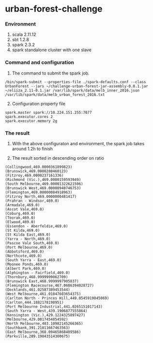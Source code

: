 # urban-forest-challenge

### Environment
1. scala 2.11.12
2. sbt 1.2.8
3. spark 2.3.2
4. spark standalone cluster with one slave

### Command and configuration
1. The command to submit the spark job. 
```
/bin/spark-submit --properties-file ./spark-defaults.conf --class UrbanForest --jars ~/challenge-urban-forest-jar-assembly-0.0.1.jar ~/eliiza_2.11-0.1.jar /var/lib/spark/data/melb_inner_2016.json /var/lib/spark/data/melb_urban_forest_2016.txt
```
2. Configuration property file
```
spark.master spark://10.224.151.255:7077
spark.executor.cores 2
spark.executor.memory 2g
```

### The result
1. With the above configuraton and environment, the spark job takes around 1.2h to finish


2. The result sorted in descending order on ratio
```
(Collingwood,469.0000361899823)
(Brunswick,469.0000280460123)
(Fitzroy,469.0000237161336)
(Richmond (Vic.),469.0000159593949)
(South Melbourne,469.00001322621506)
(Brunswick West,469.00000940746753)
(Flemington,469.00000084918963)
(Fitzroy North,469.0000000481417)
(Prahran - Windsor,469.0)
(Armadale,469.0)
(Ascot Vale,469.0)
(Coburg,469.0)
(Toorak,469.0)
(Elwood,469.0)
(Essendon - Aberfeldie,469.0)
(St Kilda,469.0)
(St Kilda East,469.0)
(Yarra - North,469.0)
(Pascoe Vale South,469.0)
(Port Melbourne,469.0)
(Abbotsford,469.0)
(Northcote,469.0)
(South Yarra - East,469.0)
(Moonee Ponds,469.0)
(Albert Park,469.0)
(Alphington - Fairfield,469.0)
(Thornbury,468.9999999062709)
(Brunswick East,468.9999997905837)
(Flemington Racecourse,467.0686394028727)
(Docklands,461.02587389453544)
(West Melbourne,461.01847603654375)
(Carlton North - Princes Hill,449.0545919045069)
(Carlton,444.1882178198951)
(Port Melbourne Industrial,441.0265151017143)
(South Yarra - West,439.1906877555864)
(Kensington (Vic.),429.1224325897427)
(Melbourne,429.0817454854592)
(North Melbourne,403.10982145266365)
(Southbank,391.21011667463563)
(East Melbourne,368.09465868409586)
(Parkville,289.19843514300675)
```
